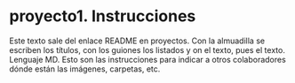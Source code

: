 # proyecto1. Instrucciones

Este texto sale del enlace README en proyectos.
Con la almuadilla se escriben los títulos, con los guiones los listados y on el texto, pues el texto. Lenguaje MD.
Esto son las instrucciones para indicar a otros colaboradores dónde están las imágenes, carpetas, etc.
